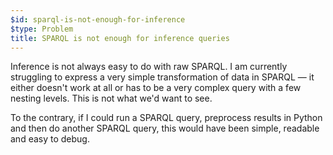 ```yaml
---
$id: sparql-is-not-enough-for-inference
$type: Problem
title: SPARQL is not enough for inference queries
---
```


Inference is not always easy to do with raw SPARQL. I am currently struggling to express a very simple transformation of data in SPARQL — it either doesn't work at all or has to be a very complex query with a few nesting levels. This is not what we'd want to see.

To the contrary, if I could run a SPARQL query, preprocess results in Python and then do another SPARQL query, this would have been simple, readable and easy to debug.
